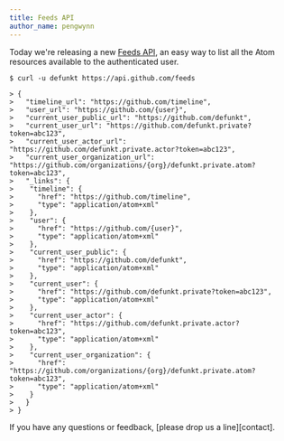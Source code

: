 ```yaml
---
title: Feeds API
author_name: pengwynn
---
```


Today we're releasing a new [Feeds API][], an easy way to list all the Atom
resources available to the authenticated user.

``` command-line
$ curl -u defunkt https://api.github.com/feeds

> {
>   "timeline_url": "https://github.com/timeline",
>   "user_url": "https://github.com/{user}",
>   "current_user_public_url": "https://github.com/defunkt",
>   "current_user_url": "https://github.com/defunkt.private?token=abc123",
>   "current_user_actor_url": "https://github.com/defunkt.private.actor?token=abc123",
>   "current_user_organization_url": "https://github.com/organizations/{org}/defunkt.private.atom?token=abc123",
>   "_links": {
>    "timeline": {
>      "href": "https://github.com/timeline",
>      "type": "application/atom+xml"
>    },
>    "user": {
>      "href": "https://github.com/{user}",
>      "type": "application/atom+xml"
>    },
>    "current_user_public": {
>      "href": "https://github.com/defunkt",
>      "type": "application/atom+xml"
>    },
>    "current_user": {
>      "href": "https://github.com/defunkt.private?token=abc123",
>      "type": "application/atom+xml"
>    },
>    "current_user_actor": {
>      "href": "https://github.com/defunkt.private.actor?token=abc123",
>      "type": "application/atom+xml"
>    },
>    "current_user_organization": {
>      "href": "https://github.com/organizations/{org}/defunkt.private.atom?token=abc123",
>      "type": "application/atom+xml"
>    }
>   }
> }
```

If you have any questions or feedback, [please drop us a line][contact].

[Feeds API]: /v3/activity/feeds/

